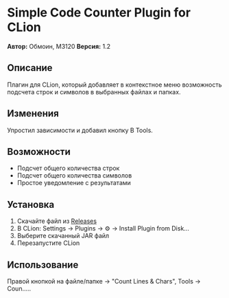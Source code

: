 # Simple Code Counter Plugin for CLion

**Автор:** Обмоин, М3120 
**Версия:** 1.2

## Описание
Плагин для CLion, который добавляет в контекстное меню возможность подсчета строк и символов в выбранных файлах и папках.
## Изменения
Упростил зависимости и добавил кнопку В Tools.
## Возможности
- Подсчет общего количества строк
- Подсчет общего количества символов
- Простое уведомление с результатами
## Установка
1. Скачайте файл из  [Releases](https://github.com/Lyxiny/Code-Counter/releases/tag/v1.2)
2. В CLion: Settings → Plugins → ⚙️ → Install Plugin from Disk...
3. Выберите скачанный JAR файл
4. Перезапустите CLion

## Использование
Правой кнопкой на файле/папке → "Count Lines & Chars", Tools -> Coun.....
